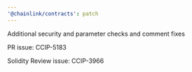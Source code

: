 ```yaml
---
'@chainlink/contracts': patch
---
```


Additional security and parameter checks and comment fixes


PR issue: CCIP-5183

Solidity Review issue: CCIP-3966
